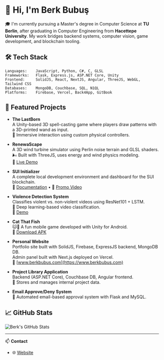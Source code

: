 # 👋 Hi, I'm Berk Bubuş

🎓 I'm currently pursuing a Master's degree in Computer Science at **TU Berlin**, after graduating in Computer Engineering from **Hacettepe University**. My work bridges backend systems, computer vision, game development, and blockchain tooling.

## 🛠️ Tech Stack

```text
Languages:    JavaScript, Python, C#, C, GLSL
Frameworks:   Flask, Express.js, ASP.NET Core, Unity
Frontend:     SolidJS, React, NextJS, Angular, ThreeJS, WebGL, Tailwind CSS
Databases:    MongoDB, Couchbase, SQL, N1QL
Platforms:    Firebase, Vercel, Back4App, GitBook
```

## 🚀 Featured Projects

- **The LastBorn**  
  A Unity-based 3D spell-casting game where players draw patterns with a 3D-printed wand as input.  
  🧙 Immersive interaction using custom physical controllers.

- **RenewaScape**  
  A 3D wind turbine simulator using Perlin noise terrain and GLSL shaders.  
  🌬️ Built with ThreeJS, uses energy and wind physics modeling.  
  🔗 [Live Demo](https://renewascape.berkbubus.com)

- **SUI Initializer**  
  A complete local development environment and dashboard for the SUI blockchain.  
  🔗 [Documentation](https://sui-initializer.gitbook.io/web) • 🎥 [Promo Video](https://youtu.be/VHFtfGi74vQ)

- **Violence Detection System**  
  Classifies violent vs. non-violent videos using ResNet101 + LSTM.  
  🧠 Deep learning-based video classification.  
  🎥 [Demo](https://youtu.be/Vin9xD7EIHI)

- **Cat That Fish**  
  🐱🎣 A fun mobile game developed with Unity for Android.  
  📱 [Download APK](https://tinyurl.com/ayudyrf6)

- **Personal Website**  
  Portfolio site built with SolidJS, Firebase, ExpressJS backend, MongoDB DB.  
  Admin panel built with Next.js deployed on Vercel.  
  🔗 [www.berkbubus.com](https://www.berkbubus.com)

- **Project Library Application**  
  Backend (ASP.NET Core), Couchbase DB, Angular frontend.  
  🧩 Stores and manages internal project data.

- **Email Approve/Deny System**  
  📨 Automated email-based approval system with Flask and MySQL.

## 📈 GitHub Stats

![Berk's GitHub Stats](https://github-readme-stats.vercel.app/api?username=berkbubus&show_icons=true&theme=tokyonight)

---

📫 **Contact**  
- 🌐 [Website](https://www.berkbubus.com)  
